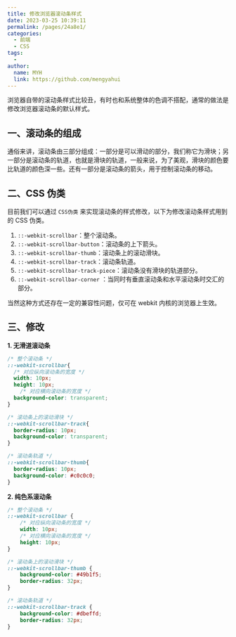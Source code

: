 ```yaml
---
title: 修改浏览器滚动条样式
date: 2023-03-25 10:39:11
permalink: /pages/24a8e1/
categories:
  - 前端
  - CSS
tags:
  - 
author: 
  name: MYH
  link: https://github.com/mengyahui
---
```

浏览器自带的滚动条样式比较丑，有时也和系统整体的色调不搭配，通常的做法是修改浏览器滚动条的默认样式。

## 一、滚动条的组成

通俗来讲，滚动条由三部分组成：一部分是可以滑动的部分，我们称它为滑块；另一部分是滚动条的轨道，也就是滑块的轨道，一般来说，为了美观，滑块的颜色要比轨道的颜色深一些。还有一部分是滚动条的箭头，用于控制滚动条的移动。

## 二、CSS 伪类

目前我们可以通过 `CSS伪类` 来实现滚动条的样式修改，以下为修改滚动条样式用到的 CSS 伪类。

1. `::-webkit-scrollbar`：整个滚动条。
2. `::-webkit-scrollbar-button`：滚动条的上下箭头。
3. `::-webkit-scrollbar-thumb`：滚动条上的滚动滑块。
4. `::-webkit-scrollbar-track`：滚动条轨道。
5. `::-webkit-scrollbar-track-piece`：滚动条没有滑块的轨道部分。
6. `::-webkit-scrollbar-corner` ：当同时有垂直滚动条和水平滚动条时交汇的部分。

当然这种方式还存在一定的兼容性问题，仅可在 webkit 内核的浏览器上生效。

## 三、修改

**1. 无滑道滚动条**

```css
/* 整个滚动条 */
::-webkit-scrollbar{
  /* 对应纵向滚动条的宽度 */
  width: 10px;
  height: 10px;
    /* 对应横向滚动条的宽度 */
  background-color: transparent;
}

/* 滚动条上的滚动滑块 */
::-webkit-scrollbar-track{
  border-radius: 10px;
  background-color: transparent;
}

/* 滚动条轨道 */
::-webkit-scrollbar-thumb{
  border-radius: 10px;
  background-color: #c0c0c0;
}
```

**2. 纯色系滚动条**

```css
/* 整个滚动条 */
::-webkit-scrollbar {
    /* 对应纵向滚动条的宽度 */
    width: 10px;
    /* 对应横向滚动条的宽度 */
    height: 10px;
}

/* 滚动条上的滚动滑块 */
::-webkit-scrollbar-thumb {
    background-color: #49b1f5;
    border-radius: 32px;
}

/* 滚动条轨道 */
::-webkit-scrollbar-track {
    background-color: #dbeffd;
    border-radius: 32px;
}
```
